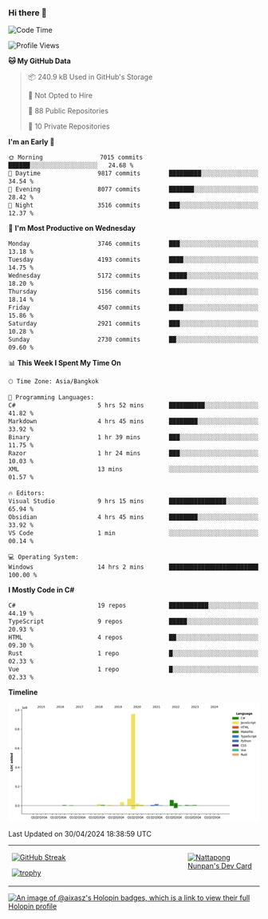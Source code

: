 ### Hi there 👋

<!--START_SECTION:waka-->
![Code Time](http://img.shields.io/badge/Code%20Time-1%2C580%20hrs%2033%20mins-blue)

![Profile Views](http://img.shields.io/badge/Profile%20Views-0-blue)

**🐱 My GitHub Data** 

> 📦 240.9 kB Used in GitHub's Storage 
 > 
> 🚫 Not Opted to Hire
 > 
> 📜 88 Public Repositories 
 > 
> 🔑 10 Private Repositories 
 > 
**I'm an Early 🐤** 

```text
🌞 Morning                7015 commits        ██████░░░░░░░░░░░░░░░░░░░   24.68 % 
🌆 Daytime                9817 commits        █████████░░░░░░░░░░░░░░░░   34.54 % 
🌃 Evening                8077 commits        ███████░░░░░░░░░░░░░░░░░░   28.42 % 
🌙 Night                  3516 commits        ███░░░░░░░░░░░░░░░░░░░░░░   12.37 % 
```
📅 **I'm Most Productive on Wednesday** 

```text
Monday                   3746 commits        ███░░░░░░░░░░░░░░░░░░░░░░   13.18 % 
Tuesday                  4193 commits        ████░░░░░░░░░░░░░░░░░░░░░   14.75 % 
Wednesday                5172 commits        █████░░░░░░░░░░░░░░░░░░░░   18.20 % 
Thursday                 5156 commits        █████░░░░░░░░░░░░░░░░░░░░   18.14 % 
Friday                   4507 commits        ████░░░░░░░░░░░░░░░░░░░░░   15.86 % 
Saturday                 2921 commits        ███░░░░░░░░░░░░░░░░░░░░░░   10.28 % 
Sunday                   2730 commits        ██░░░░░░░░░░░░░░░░░░░░░░░   09.60 % 
```


📊 **This Week I Spent My Time On** 

```text
🕑︎ Time Zone: Asia/Bangkok

💬 Programming Languages: 
C#                       5 hrs 52 mins       ██████████░░░░░░░░░░░░░░░   41.82 % 
Markdown                 4 hrs 45 mins       ████████░░░░░░░░░░░░░░░░░   33.92 % 
Binary                   1 hr 39 mins        ███░░░░░░░░░░░░░░░░░░░░░░   11.75 % 
Razor                    1 hr 24 mins        ███░░░░░░░░░░░░░░░░░░░░░░   10.03 % 
XML                      13 mins             ░░░░░░░░░░░░░░░░░░░░░░░░░   01.57 % 

🔥 Editors: 
Visual Studio            9 hrs 15 mins       ████████████████░░░░░░░░░   65.94 % 
Obsidian                 4 hrs 45 mins       ████████░░░░░░░░░░░░░░░░░   33.92 % 
VS Code                  1 min               ░░░░░░░░░░░░░░░░░░░░░░░░░   00.14 % 

💻 Operating System: 
Windows                  14 hrs 2 mins       █████████████████████████   100.00 % 
```

**I Mostly Code in C#** 

```text
C#                       19 repos            ███████████░░░░░░░░░░░░░░   44.19 % 
TypeScript               9 repos             █████░░░░░░░░░░░░░░░░░░░░   20.93 % 
HTML                     4 repos             ██░░░░░░░░░░░░░░░░░░░░░░░   09.30 % 
Rust                     1 repo              █░░░░░░░░░░░░░░░░░░░░░░░░   02.33 % 
Vue                      1 repo              █░░░░░░░░░░░░░░░░░░░░░░░░   02.33 % 
```



**Timeline**

![Lines of Code chart](https://raw.githubusercontent.com/aixasz/aixasz/main/assets/bar_graph.png)


 Last Updated on 30/04/2024 18:38:59 UTC
<!--END_SECTION:waka-->

<table>
<tr>
<td width="70%" valign="top">
 
 [![GitHub Streak](http://github-readme-streak-stats.herokuapp.com?user=aixasz&theme=github-dark&hide_border=true&date_format=%5BY%20%5DM%20j)](https://git.io/streak-stats)

 [![trophy](https://github-profile-trophy.vercel.app/?username=aixasz&theme=onedark)](https://github.com/ryo-ma/github-profile-trophy)
 </td>
<td width="30%" valign="top">
 
<a href="https://app.daily.dev/aixasz"><img src="https://api.daily.dev/devcards/403207936e6547c9a85ea449e9f3abe8.png?r=re8" alt="Nattapong Nunpan's Dev Card"/></a>

 </td>
</tr>
</table>

[![An image of @aixasz's Holopin badges, which is a link to view their full Holopin profile](https://holopin.me/aixasz)](https://holopin.io/@aixasz)
 

